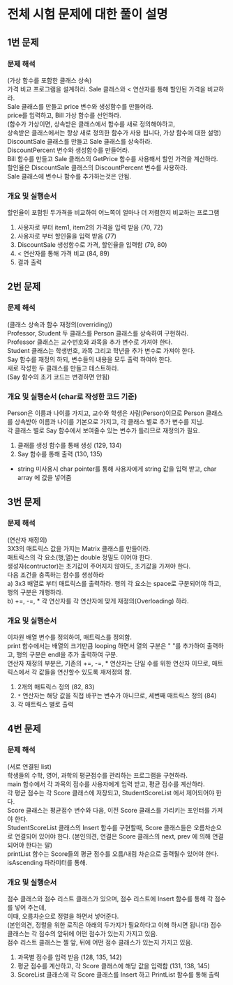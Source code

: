 # 전체 시험 문제에 대한 풀이 설명
## 1번 문제
### 문제 해석
(가상 함수를 포함한 클래스 상속)  
가격 비교 프로그램을 설계하라. Sale 클래스와 < 연산자를 통해 할인된 가격을 비교하라.  
Sale 클래스를 만들고 price 변수와 생성함수를 만들어라.  
price를 입력하고, Bill 가상 함수를 선언하라.  
(함수가 가상이면, 상속받은 클래스에서 함수를 새로 정의해야하고,  
상속받은 클래스에서는 항상 새로 정의한 함수가 사용 됩니다, 가상 함수에 대한 설명)  
DiscountSale 클래스를 만들고 Sale 클래스를 상속하라.  
DiscountPercent 변수와 생성함수를 만들어라.  
Bill 함수를 만들고 Sale 클래스의 GetPrice 함수를 사용해서 할인 가격을 계산하라.  
할인율은 DiscountSale 클래스의 DiscountPercent 변수를 사용하라.  
Sale 클래스에 변수나 함수를 추가하는것은 안됨.

### 개요 및 실행순서
할인율이 포함된 두가격을 비교하여 어느쪽이 얼마나 더 저렴한지 비교하는 프로그램
1. 사용자로 부터 item1, item2의 가격을 입력 받음 (70, 72)
2. 사용자로 부터 할인율을 입력 받음 (77)
3. DiscountSale 생성함수로 가격, 할인율을 입력함 (79, 80)
4. < 연산자를 통해 가격 비교 (84, 89)
5. 결과 출력

## 2번 문제
### 문제 해석
(클래스 상속과 함수 재정의(overriding))  
Professor, Student 두 클래스를 Person 클래스를 상속하여 구현하라.  
Professor 클래스는 교수번호와 과목을 추가 변수로 가져야 한다.  
Student 클래스는 학생번호, 과목 그리고 학년을 추가 변수로 가져야 한다.  
Say 함수를 재정의 하되, 변수들의 내용을 모두 출력 하여야 한다.  
새로 작성한 두 클래스를 만들고 테스트하라.  
(Say 함수의 초기 코드는 변경하면 안됨)  

### 개요 및 실행순서 (char로 작성한 코드 기준)
Person은 이름과 나이를 가지고, 교수와 학생은 사람(Person)이므로 Person 클래스를 상속받아 이름과 나이를 기본으로 가지고, 각 클래스 별로 추가 변수를 지님.  
각 클래스 별로 Say 함수에서 보여줄수 있는 변수가 틀리므로 재정의가 필요.
1. 클래를 생성 함수를 통해 생성 (129, 134)
2. Say 함수를 통해 출력 (130, 135)
* string 미사용시 char pointer를 통해 사용자에게 string 값을 입력 받고, char array 에 값을 넣어줌

## 3번 문제
### 문제 해석
(연산자 재정의)  
3X3의 매트릭스 값을 가지는 Matrix 클래스를 만들어라.  
매트릭스의 각 요소(행,열)는 double 정밀도 이어야 한다.  
생성자(contructor)는 초기값이 주어지지 않아도, 초기값을 가져야 한다.  
다음 조건을 충족하는 함수를 생성하라  
a) 3x3 배열로 부터 매트릭스를 출력하라. 행의 각 요소는 space로 구분되어야 하고, 행의 구분은 개행하라.  
b) +=, -=, * 각 연산자를 각 연산자에 맞게 재정의(Overloading) 하라.  

### 개요 및 실행순서
이차원 배열 변수를 정의하여, 매트릭스를 정의함.  
print 함수에서는 배열의 크기만큼 looping 하면서 열의 구분은 " "를 추가하여 출력하고, 행의 구분은 endl을 추가 출력하여 구분.  
연산자 재정의 부분은, 기존의 +=, -=, * 연산자는 단일 수를 위한 연산자 이므로,
매트릭스에서 각 값들을 연산할수 있도록 재저정의 함.  
1. 2개의 매트릭스 정의 (82, 83)
2. ```*``` 연산자는 해당 값을 직접 바꾸는 변수가 아니므로, 세번째 매트릭스 정의 (84)
3. 각 매트릭스 별로 출력

## 4번 문제
### 문제 해석
(서로 연결된 list)  
학생들의 수학, 영어, 과학의 평균점수를 관리하는 프로그램을 구현하라.  
main 함수에서 각 과목의 점수를 사용자에게 입력 받고, 평균 점수를 계산하라.  
각 평균 점수는 각 Score 클래스에 저장되고, StudentScoreList 에서 제어되어야 한다.  
Score 클래스는 평균점수 변수와 다음, 이전 Score 클래스를 가리키는 포인터를 가져야 한다.  
StudentScoreList 클래스의 Insert 함수를 구현할때, Score 클래스들은 오름차순으로 연결되어 있어야 한다. (본인의견, 연결은 Score 클래스의 next, prev 에 의해 연결되어야 한다는 말)  
printList 함수는 Score들의 평균 점수를 오름/내림 차순으로 출력될수 있어야 한다.
isAscending 파라미터를 통해.  

### 개요 및 실행순서
점수 클래스와 점수 리스트 클래스가 있으며,
점수 리스트에 Insert 함수를 통해 각 점수를 넣어 주는데,  
이때, 오름차순으로 정렬을 하면서 넣어준다.  
(본인의견, 정렬을 위한 로직은 아래의 두가지가 필요하다고 이해 하시면 됩니다)
점수 클래스는 각 점수의 앞뒤에 어떤 점수가 있는지 가지고 있음.  
점수 리스트 클래스는 젤 앞, 뒤에 어떤 점수 클래스가 있는지 가지고 있음.  
1. 과목별 점수를 입력 받음 (128, 135, 142)
2. 평균 점수를 계산하고, 각 Score 클래스에 해당 값을 입력함 (131, 138, 145)
3. ScoreList 클래스에 각 Score 클래스를 Insert 하고 PrintList 함수를 통해 출력
